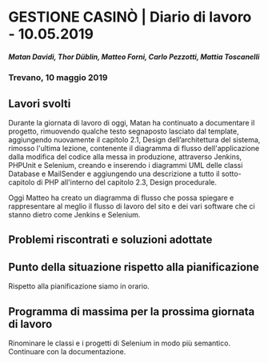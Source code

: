# GESTIONE CASINÒ | Diario di lavoro - 10.05.2019

##### Matan Davidi, Thor Düblin, Matteo Forni, Carlo Pezzotti, Mattia Toscanelli

### Trevano, 10 maggio 2019

## Lavori svolti

Durante la giornata di lavoro di oggi, Matan ha continuato a documentare il progetto, rimuovendo qualche testo segnaposto lasciato dal template, aggiungendo nuovamente il capitolo 2.1, Design dell’architettura del sistema, rimosso l'ultima lezione, contenente il diagramma di flusso dell'applicazione dalla modifica del codice alla messa in produzione, attraverso Jenkins, PHPUnit e Selenium, creando e inserendo i diagrammi UML delle classi Database e MailSender e aggiungendo una descrizione a tutto il sotto-capitolo di PHP all'interno del capitolo 2.3, Design procedurale.

Oggi Matteo ha creato un diagramma di flusso che possa spiegare e rappresentare al meglio
il flusso di lavoro del sito e dei vari software che ci stanno dietro come Jenkins e Selenium.


## Problemi riscontrati e soluzioni adottate

## Punto della situazione rispetto alla pianificazione

Rispetto alla pianificazione siamo in orario.

## Programma di massima per la prossima giornata di lavoro

Rinominare le classi e i progetti di Selenium in modo più semantico.
Continuare con la documentazione.
